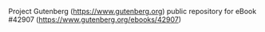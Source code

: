 Project Gutenberg (https://www.gutenberg.org) public repository for eBook #42907 (https://www.gutenberg.org/ebooks/42907)
